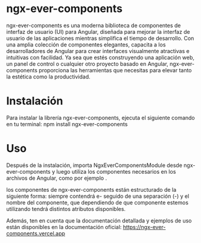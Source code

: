 # ngx-ever-components

ngx-ever-components es una moderna biblioteca de componentes de interfaz de usuario (UI) para Angular, diseñada para mejorar la interfaz de usuario de las aplicaciones mientras simplifica el tiempo de desarrollo. Con una amplia colección de componentes elegantes, capacita a los desarrolladores de Angular para crear interfaces visualmente atractivas e intuitivas con facilidad. Ya sea que estés construyendo una aplicación web, un panel de control o cualquier otro proyecto basado en Angular, ngx-ever-components proporciona las herramientas que necesitas para elevar tanto la estética como la productividad.

# Instalación

Para instalar la librería ngx-ever-components, ejecuta el siguiente comando en tu terminal:
npm install ngx-ever-components

# Uso

Después de la instalación, importa NgxEverComponentsModule desde ngx-ever-components y luego utiliza los componentes necesarios en los archivos de Angular, como por ejemplo <e-button>.

los componentes de ngx-ever-components están estructurado de la siguiente forma:
<e-component>
siempre contendrá e- seguido de una separación (-) y el nombre del componente, que dependiendo de que componente estemos utilizando tendrá distintos atributos disponibles.

Además, ten en cuenta que la documentación detallada y ejemplos de uso están disponibles en la documentación oficial:
https://ngx-ever-components.vercel.app
